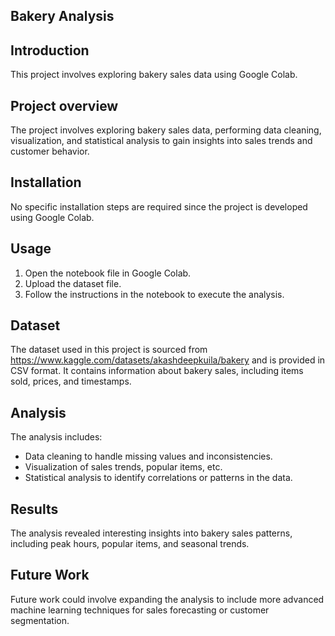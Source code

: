 ## Bakery Analysis 

## Introduction 
This project involves exploring bakery sales data using Google Colab.

## Project overview 
The project involves exploring bakery sales data, performing data cleaning, visualization, and statistical analysis to gain insights into sales trends and customer behavior.

## Installation
No specific installation steps are required since the project is developed using Google Colab.

## Usage
1. Open the notebook file in Google Colab.
2. Upload the dataset file.
3. Follow the instructions in the notebook to execute the analysis.

## Dataset
The dataset used in this project is sourced from https://www.kaggle.com/datasets/akashdeepkuila/bakery and is provided in CSV format. It contains information about bakery sales, including items sold, prices, and timestamps.

## Analysis
The analysis includes:
- Data cleaning to handle missing values and inconsistencies.
- Visualization of sales trends, popular items, etc.
- Statistical analysis to identify correlations or patterns in the data.

## Results
The analysis revealed interesting insights into bakery sales patterns, including peak hours, popular items, and seasonal trends.

## Future Work
Future work could involve expanding the analysis to include more advanced machine learning techniques for sales forecasting or customer segmentation.

